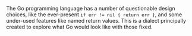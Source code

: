 The Go programming language has a number of questionable design choices, like the ever-present `if err != nil { return err }`, and some under-used features like named return values. This is a dialect principally created to explore what Go would look like with those fixed.
